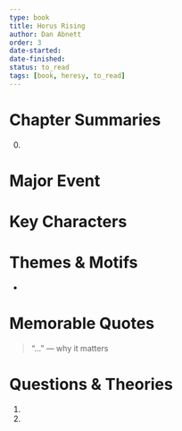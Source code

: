 ```yaml
---
type: book
title: Horus Rising
author: Dan Abnett
order: 3
date-started: 
date-finished: 
status: to_read
tags: [book, heresy, to_read]
---
```

# Chapter Summaries
0. 
 
# Major Event



# Key Characters


# Themes & Motifs
- 

# Memorable Quotes
> “...” — why it matters

# Questions & Theories
1. 
2. 